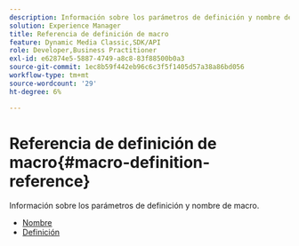 ```yaml
---
description: Información sobre los parámetros de definición y nombre de macro.
solution: Experience Manager
title: Referencia de definición de macro
feature: Dynamic Media Classic,SDK/API
role: Developer,Business Practitioner
exl-id: e62874e5-5887-4749-a8c8-83f88500b0a3
source-git-commit: 1ec8b59f442eb96c6c3f5f1405d57a38a86bd056
workflow-type: tm+mt
source-wordcount: '29'
ht-degree: 6%

---
```


# Referencia de definición de macro{#macro-definition-reference}

Información sobre los parámetros de definición y nombre de macro.

* [Nombre](r-name-macro.md)
* [Definición](r-definition-macro.md)
